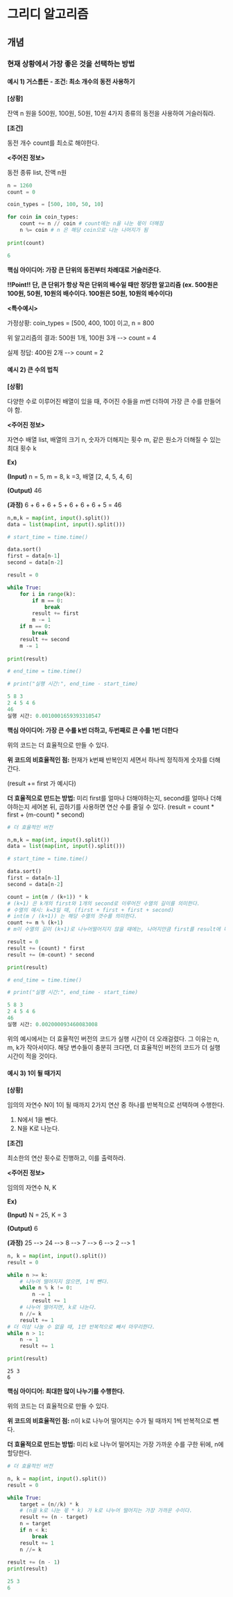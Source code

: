 # 그리디 알고리즘

## 개념
### 현재 상황에서 가장 좋은 것을 선택하는 방법

#### 예시 1) 거스름돈 - 조건: 최소 개수의 동전 사용하기

**[상황]** 

잔액 n 원을 500원, 100원, 50원, 10원 4가지 종류의 동전을 사용하여 거슬러줘라. 

**[조건]** 

동전 개수 count를 최소로 해야한다.

**<주어진 정보>**

동전 종류 list, 잔액 n원




```python
n = 1260
count = 0

coin_types = [500, 100, 50, 10]

for coin in coin_types:
    count += n // coin # count에는 n을 나눈 몫이 더해짐
    n %= coin # n 은 해당 coin으로 나눈 나머지가 됨
    
print(count)
```

```python
6
```

**핵심 아이디어: 가장 큰 단위의 동전부터 차례대로 거슬러준다.**

**!!Point!! 단, 큰 단위가 항상 작은 단위의 배수일 때만 정당한 알고리즘 (ex. 500원은 100원, 50원, 10원의 배수이다. 100원은 50원, 10원의 배수이다)**

**<특수예시>**

가정상황: coin_types = [500, 400, 100] 이고, n = 800

위 알고리즘의 결과: 500원 1개, 100원 3개 --> count = 4

실제 정답: 400원 2개 --> count = 2



#### 예시 2) 큰 수의 법칙

**[상황]**

다양한 수로 이루어진 배열이 있을 때, 주어진 수들을 m번 더하여 가장 큰 수를 만들어야 함.

**<주어진 정보>** 

자연수 배열 list, 배열의 크기 n, 숫자가 더해지는 횟수 m, 같은 원소가 더해질 수 있는 최대 횟수 k

**Ex)**

**(Input)**  n = 5, m = 8, k =3, 배열 [2, 4, 5, 4, 6] 

**(Output)** 46

**(과정)** 6 + 6 + 6 + 5 + 6 + 6 + 6 + 5 = 46 

```python
n,m,k = map(int, input().split())
data = list(map(int, input().split()))

# start_time = time.time()

data.sort()
first = data[n-1]
second = data[n-2]

result = 0

while True:
    for i in range(k):
        if m == 0:
            break
        result += first
        m -= 1
    if m == 0:
        break
    result += second
    m -= 1
    
print(result)

# end_time = time.time()

# print("실행 시간:", end_time - start_time)
```
```python
5 8 3
2 4 5 4 6
46
실행 시간: 0.0010001659393310547
```

**핵심 아이디어: 가장 큰 수를 k번 더하고, 두번째로 큰 수를 1번 더한다** 

위의 코드는 더 효율적으로 만들 수 있다.

**위 코드의 비효율적인 점:** 현재가 k번째 반복인지 세면서 하나씩 정직하게 숫자를 더해간다. 

(result += first 가 예시다)

**더 효율적으로 만드는 방법:** 미리 first를 얼마나 더해야하는지, second를 얼마나 더해야하는지 세어본 뒤, 곱하기를 사용하면 연산 수를 줄일 수 있다. (result = count * first + (m-count) * second)



```python
# 더 효율적인 버전

n,m,k = map(int, input().split())
data = list(map(int, input().split()))

# start_time = time.time()

data.sort()
first = data[n-1]
second = data[n-2]

count = int(m / (k+1)) * k 
# (k+1) 은 k개의 first와 1개의 second로 이루어진 수열의 길이를 의미한다.
# 수열의 예시: k=3일 때, (first + first + first + second) 
# int(m / (k+1)) 는 해당 수열의 갯수를 의미한다.
count += m % (k+1)
# m이 수열의 길이 (k+1)로 나누어떨어지지 않을 때에는, 나머지만큼 first를 result에 더해주면 된다.

result = 0
result += (count) * first
result += (m-count) * second

print(result)

# end_time = time.time()

# print("실행 시간:", end_time - start_time)
```

```python
5 8 3
2 4 5 4 6
46
실행 시간: 0.002000093460083008
```

위의 예시에서는 더 효율적인 버전의 코드가 실행 시간이 더 오래걸렸다. 그 이유는 n, m, k가 작아서이다. 해당 변수들이 충분히 크다면, 더 효율적인 버전의 코드가 더 실행 시간이 적을 것이다.

#### 예시 3) 1이 될 때가지

**[상황]**

임의의 자연수 N이 1이 될 때까지 2가지 연산 중 하나를 반복적으로 선택하며 수행한다.

1. N에서 1을 뺀다.
2. N을 K로 나눈다.

**[조건]**

최소한의 연산 횟수로 진행하고, 이를 출력하라.

**<주어진 정보>**

임의의 자연수 N, K

**Ex)**

**(Input)** N = 25, K = 3

**(Output)** 6

**(과정)** 25 --> 24 --> 8 --> 7 --> 6 --> 2 --> 1

```python
n, k = map(int, input().split())
result = 0

while n >= k:
	# 나누어 떨어지지 않으면, 1씩 뺀다.
    while n % k != 0:
        n -= 1
        result += 1
    # 나누어 떨어지면, k로 나눈다.
    n //= k
    result += 1
# 더 이상 나눌 수 없을 때, 1만 반복적으로 빼서 마무리한다.
while n > 1:
    n -= 1
    result += 1

print(result)
```

```
25 3
6
```

**핵심 아이디어: 최대한 많이 나누기를 수행한다.**

위의 코드는 더 효율적으로 만들 수 있다.

**위 코드의 비효율적인 점:** n이 k로 나누어 떨어지는 수가 될 때까지 1씩 반복적으로 뺀다.

**더 효율적으로 만드는 방법:** 미리 k로 나누어 떨어지는 가장 가까운 수를 구한 뒤에, n에 할당한다.

```python
# 더 효율적인 버전

n, k = map(int, input().split())
result = 0

while True:
    target = (n//k) * k
    # (n을 k로 나눈 몫 * k) 가 k로 나누어 떨어지는 가장 가까운 수이다.
    result += (n - target)
    n = target
    if n < k:
        break
    result += 1
    n //= k
    
result += (n - 1)
print(result)
```

```python
25 3
6
```

